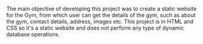 
The main objective of developing this project was to create a static website for the Gym, from which user can get the details of the gym, such as about the gym, contact details, address, images etc. This project is in HTML and CSS so it's a static website and does not perform any type of dynamic database operations.
